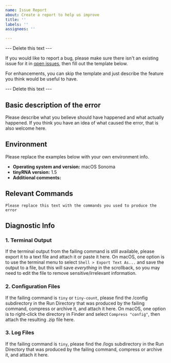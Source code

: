 ```yaml
---
name: Issue Report
about: Create a report to help us improve
title: ''
labels: ''
assignees: ''

---
```


--- Delete this text ---

If you would like to report a bug, please make sure there isn't an existing issue for it in [open issues](https://github.com/MontgomeryLab/tinyrna/issues), then fill out the template below.

For enhancements, you can skip the template and just describe the feature you think would be useful to have.

--- Delete this text ---


## Basic description of the error
Please describe what you believe should have happened and what actually happened. If you think you have an idea of what caused the error, that is also welcome here. 

## Environment
Please replace the examples below with your own environment info.

- **Operating system and version:** macOS Sonoma
- **tinyRNA version:** 1.5
- **Additional comments:** 

## Relevant Commands

```
Please replace this text with the commands you used to produce the error
```

## Diagnostic Info

### 1. Terminal Output
If the terminal output from the failing command is still available, please export it to a text file and attach it or paste it here. On macOS, one option is to use the terminal menu to select `Shell > Export Text As...` and save the output to a file, but this will save *everything* in the scrollback, so you may need to edit the file to remove sensitive/irrelevant information.

### 2. Configuration Files
If the failing command is `tiny` or `tiny-count`, please find the /config subdirectory in the Run Directory that was produced by the failing command, compress or archive it, and attach it here. On macOS, one option is to right-click the directory in Finder and select `Compress "config"`, then attach the resulting .zip file here.

### 3. Log Files
If the failing command is `tiny`, please find the /logs subdirectory in the Run Directory that was produced by the failing command, compress or archive it, and attach it here.
